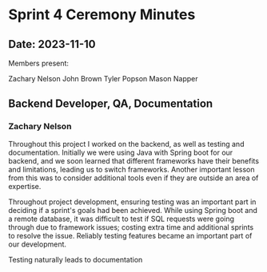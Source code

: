 # Sprint 4 Ceremony Minutes
## Date: 2023-11-10

Members present:

Zachary Nelson
John Brown
Tyler Popson
Mason Napper

## Backend Developer, QA, Documentation
### Zachary Nelson

Throughout this project I worked on the backend, as well as testing and documentation. Initially we were using Java
with Spring boot for our backend, and we soon learned that different frameworks have their benefits and limitations, 
leading us to switch frameworks. Another important lesson from this was to consider additional tools even if they are
outside an area of expertise. 

Throughout project development, ensuring testing was an important part in deciding if a sprint's goals had been 
achieved. While using Spring boot and a remote database, it was difficult to test if SQL requests were going through due 
to framework issues; costing extra time and additional sprints to resolve the issue. Reliably testing features became
an important part of our development. 

Testing naturally leads to documentation